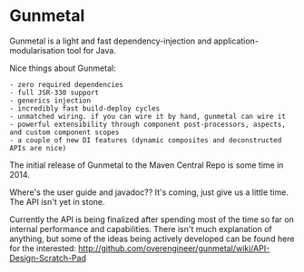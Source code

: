 Gunmetal
========

Gunmetal is a light and fast dependency-injection and application-modularisation tool for Java.

Nice things about Gunmetal:

    - zero required dependencies
    - full JSR-330 support
    - generics injection
    - incredibly fast build-deploy cycles
    - unmatched wiring. if you can wire it by hand, gunmetal can wire it
    - powerful extensibility through component post-processors, aspects, and custom component scopes
    - a couple of new DI features (dynamic composites and deconstructed APIs are nice)

The initial release of Gunmetal to the Maven Central Repo is some time in 2014.  

Where's the user guide and javadoc??  It's coming, just give us a little time.  The API isn't yet in stone.

Currently the API is being finalized after spending most of the time so far on internal performance and 
capabilities. There isn't much explanation of anything, but some of the ideas being actively developed can 
be found here for the interested:  http://github.com/overengineer/gunmetal/wiki/API-Design-Scratch-Pad
